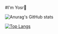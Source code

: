 #I'm Yosr👋

![Anurag's GitHub stats](https://github-readme-stats.vercel.app/api?username=YosrH1&show=reviews,discussions_started,discussions_answered,prs_merged,prs_merged_percentage,&show_icons=true)

[![Top Langs](https://github-readme-stats.vercel.app/api/top-langs/?username=anuraghazra)](https://github.com/anuraghazra/github-readme-stats)
